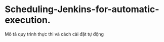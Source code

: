 # Scheduling-Jenkins-for-automatic-execution.
Mô tả quy trình thực thi và cách cài đặt tự động

